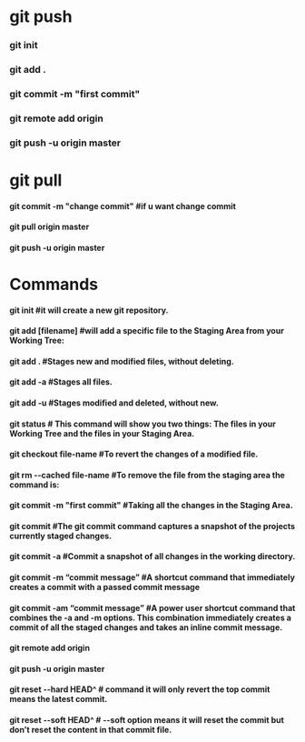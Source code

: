 # git push

### git init
### git add .
### git commit -m "first commit"
### git remote add origin <repository url>
### git push -u origin master



# git pull

#### git commit -m "change commit"        #if u want change commit
#### git pull origin master
#### git push -u origin master



#                  Commands

#### git init              #it will create a new git repository.


#### git add [filename]    #will add a specific file to the Staging Area from your Working Tree:    

#### git add .             #Stages new and modified files, without deleting.

#### git add -a            #Stages all files.

#### git add -u            #Stages modified and deleted, without new.

#### git status            # This command will show you two things: The files in your Working Tree and the files in your Staging Area.

#### git checkout file-name           #To revert the changes of a modified file.

#### git rm --cached file-name        #To remove the file from the staging area the command is:

#### git commit -m "first commit"     #Taking all the changes in the Staging Area.

#### git commit            #The git commit command captures a snapshot of the projects currently staged changes.

#### git commit -a         #Commit a snapshot of all changes in the working directory.

#### git commit -m “commit message”   #A shortcut command that immediately creates a commit with a passed commit message


#### git commit -am “commit message”  #A power user shortcut command that combines the -a and -m options. This combination immediately creates a commit of all the staged changes and takes an inline commit message.


#### git remote add origin <repository url>

#### git push -u origin master

#### git reset --hard HEAD^           # command it will only revert the top commit means the latest commit.

#### git reset --soft HEAD^           # --soft option means it will reset the commit but don’t reset the content in that commit file.

